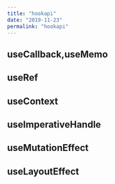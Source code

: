 ```yaml
---
title: "hookapi"
date: "2019-11-23"
permalink: "hookapi"
---
```


## useCallback,useMemo
## useRef
## useContext
## useImperativeHandle
## useMutationEffect
## useLayoutEffect
